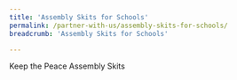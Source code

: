 ```yaml
---
title: 'Assembly Skits for Schools'
permalink: /partner-with-us/assembly-skits-for-schools/
breadcrumb: 'Assembly Skits for Schools'

---
```



Keep the Peace Assembly Skits
